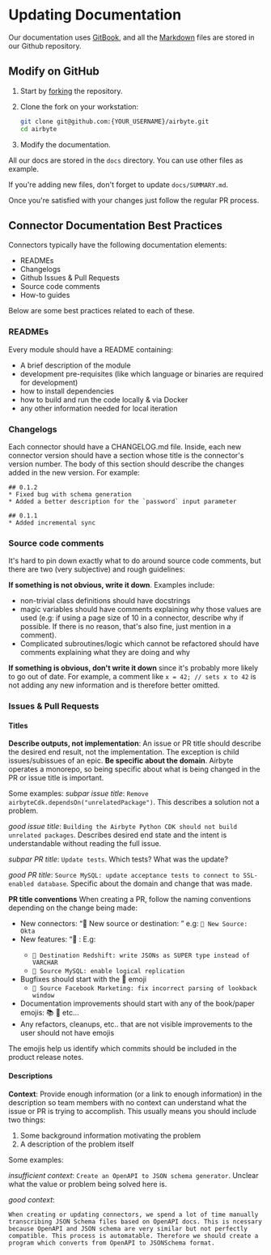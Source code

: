 # Updating Documentation

Our documentation uses [GitBook](https://gitbook.com), and all the [Markdown](https://guides.github.com/features/mastering-markdown/) files are stored in our Github repository.

## Modify on GitHub

1. Start by [forking](https://docs.github.com/en/github/getting-started-with-github/fork-a-repo) the repository.
2. Clone the fork on your workstation:

   ```bash
   git clone git@github.com:{YOUR_USERNAME}/airbyte.git
   cd airbyte
   ```

3. Modify the documentation.

All our docs are stored in the `docs` directory. You can use other files as example.

If you're adding new files, don't forget to update `docs/SUMMARY.md`.

Once you're satisfied with your changes just follow the regular PR process.

## Connector Documentation Best Practices
Connectors typically have the following documentation elements: 

* READMEs
* Changelogs
* Github Issues & Pull Requests
* Source code comments
* How-to guides

Below are some best practices related to each of these. 

### READMEs
Every module should have a README containing:

* A brief description of the module
* development pre-requisites (like which language or binaries are required for development)
* how to install dependencies
* how to build and run the code locally & via Docker
* any other information needed for local iteration
  
### Changelogs
Each connector should have a CHANGELOG.md file. Inside, each new connector version should have a section whose title is the connector's version number. The body of this section should describe the changes added in the new version. For example: 

```
## 0.1.2
* Fixed bug with schema generation
* Added a better description for the `password` input parameter

## 0.1.1
* Added incremental sync
```
  
### Source code comments
It's hard to pin down exactly what to do around source code comments, but there are two (very subjective) and rough guidelines: 

**If something is not obvious, write it down**. Examples include:

* non-trivial class definitions should have docstrings
* magic variables should have comments explaining why those values are used (e.g: if using a page size of 10 in a connector, describe why if possible. If there is no reason, that's also fine, just mention in a comment). 
* Complicated subroutines/logic which cannot be refactored should have comments explaining what they are doing and why
    
**If something is obvious, don't write it down** since it's probably more likely to go out of date. For example, a comment like `x = 42; // sets x to 42` is not adding any new information and is therefore better omitted. 

###  Issues & Pull Requests

#### Titles

**Describe outputs, not implementation**: An issue or PR title should describe the desired end result, not the implementation. The exception is child issues/subissues of an epic. 
**Be specific about the domain**. Airbyte operates a monorepo, so being specific about what is being changed in the PR or issue title is important. 

Some examples: 
_subpar issue title_: `Remove airbyteCdk.dependsOn("unrelatedPackage")`. This describes a solution not a problem.

_good issue title_: `Building the Airbyte Python CDK should not build unrelated packages`. Describes desired end state and the intent is understandable without reading the full issue. 

_subpar PR title_: `Update tests`. Which tests? What was the update?
  
_good PR title_: `Source MySQL: update acceptance tests to connect to SSL-enabled database`. Specific about the domain and change that was made. 

**PR title conventions**
When creating a PR, follow the naming conventions depending on the change being made: 

* New connectors: “🎉 New source or destination: <name>” e.g: `🎉 New Source: Okta`
* New features: “🎉<Source or Destination> <name>: <feature description> E.g:
    * `🎉 Destination Redshift: write JSONs as SUPER type instead of VARCHAR`
    * `🎉 Source MySQL: enable logical replication`
* Bugfixes should start with the  🐛 emoji
    * `🐛 Source Facebook Marketing: fix incorrect parsing of lookback window`
* Documentation improvements should start with any of the book/paper emojis: 📚 📝 etc…
*  Any refactors, cleanups, etc.. that are not visible improvements to the user should not have emojis

The emojis help us identify which commits should be included in the product release notes. 

#### Descriptions 
**Context**: Provide enough information (or a link to enough information) in the description so team members with no context can understand what the issue or PR is trying to accomplish. This usually means you should include two things: 

1. Some background information motivating the problem
2. A description of the problem itself

Some examples: 

_insufficient context_: `Create an OpenAPI to JSON schema generator`. Unclear what the value or problem being solved here is. 

_good context_:
```
When creating or updating connectors, we spend a lot of time manually transcribing JSON Schema files based on OpenAPI docs. This is ncessary because OpenAPI and JSON schema are very similar but not perfectly compatible. This process is automatable. Therefore we should create a program which converts from OpenAPI to JSONSchema format.
``` 
